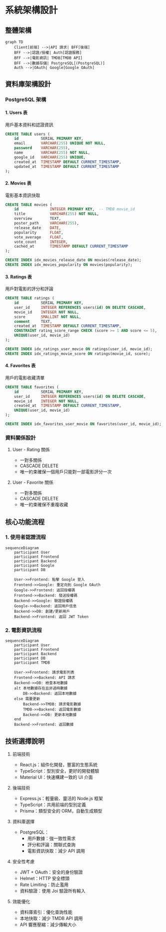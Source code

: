 # 系統架構設計

## 整體架構

```mermaid
graph TD
    Client[前端] -->|API 請求| BFF[後端]
    BFF -->|認證/授權| Auth[認證服務]
    BFF -->|電影資訊| TMDB[TMDB API]
    BFF -->|數據存儲| PostgreSQL[(PostgreSQL)]
    Auth -->|OAuth| Google[Google OAuth]
```

## 資料庫架構設計

### PostgreSQL 架構

#### 1. Users 表
用戶基本資料和認證資訊
```sql
CREATE TABLE users (
    id          SERIAL PRIMARY KEY,
    email       VARCHAR(255) UNIQUE NOT NULL,
    password    VARCHAR(255),
    name        VARCHAR(255) NOT NULL,
    google_id   VARCHAR(255) UNIQUE,
    created_at  TIMESTAMP DEFAULT CURRENT_TIMESTAMP,
    updated_at  TIMESTAMP DEFAULT CURRENT_TIMESTAMP
);

```

#### 2. Movies 表
電影基本資訊快取
```sql
CREATE TABLE movies (
    id              INTEGER PRIMARY KEY,  -- TMDB movie_id
    title           VARCHAR(255) NOT NULL,
    overview        TEXT,
    poster_path     VARCHAR(255),
    release_date    DATE,
    popularity      FLOAT,
    vote_average    FLOAT,
    vote_count      INTEGER,
    cached_at       TIMESTAMP DEFAULT CURRENT_TIMESTAMP
);

CREATE INDEX idx_movies_release_date ON movies(release_date);
CREATE INDEX idx_movies_popularity ON movies(popularity);
```

#### 3. Ratings 表
用戶對電影的評分和評論
```sql
CREATE TABLE ratings (
    id          SERIAL PRIMARY KEY,
    user_id     INTEGER REFERENCES users(id) ON DELETE CASCADE,
    movie_id    INTEGER NOT NULL,
    score       SMALLINT NOT NULL,
    comment     TEXT,
    created_at  TIMESTAMP DEFAULT CURRENT_TIMESTAMP,
    CONSTRAINT rating_score_range CHECK (score >= 1 AND score <= 5),
    UNIQUE(user_id, movie_id)
);

CREATE INDEX idx_ratings_user_movie ON ratings(user_id, movie_id);
CREATE INDEX idx_ratings_movie_score ON ratings(movie_id, score);
```

#### 4. Favorites 表
用戶的電影收藏清單
```sql
CREATE TABLE favorites (
    id          SERIAL PRIMARY KEY,
    user_id     INTEGER REFERENCES users(id) ON DELETE CASCADE,
    movie_id    INTEGER NOT NULL,
    created_at  TIMESTAMP DEFAULT CURRENT_TIMESTAMP,
    UNIQUE(user_id, movie_id)
);

CREATE INDEX idx_favorites_user_movie ON favorites(user_id, movie_id);
```

### 資料關係設計

1. User - Rating 關係
   - 一對多關係
   - CASCADE DELETE
   - 唯一約束確保一個用戶只能對一部電影評分一次

2. User - Favorite 關係
   - 一對多關係
   - CASCADE DELETE
   - 唯一約束確保不重複收藏

## 核心功能流程

### 1. 使用者認證流程

```mermaid
sequenceDiagram
    participant User
    participant Frontend
    participant Backend
    participant Google
    participant DB

    User->>Frontend: 點擊 Google 登入
    Frontend->>Google: 重定向到 Google OAuth
    Google->>Frontend: 返回授權碼
    Frontend->>Backend: 發送授權碼
    Backend->>Google: 驗證授權碼
    Google->>Backend: 返回用戶信息
    Backend->>DB: 創建/更新用戶
    Backend->>Frontend: 返回 JWT Token
```

### 2. 電影資訊流程

```mermaid
sequenceDiagram
    participant User
    participant Frontend
    participant Backend
    participant DB
    participant TMDB

    User->>Frontend: 請求電影列表
    Frontend->>Backend: API 請求
    Backend->>DB: 檢查本地數據
    alt 本地數據存在且非過時數據
        DB->>Backend: 返回本地數據
    else 需要更新
        Backend->>TMDB: 請求電影數據
        TMDB->>Backend: 返回電影數據
        Backend->>DB: 更新本地數據
    end
    Backend->>Frontend: 返回數據
```

## 技術選擇說明

1. 前端技術
   - React.js：組件化開發，豐富的生態系統
   - TypeScript：型別安全，更好的開發體驗
   - Material UI：快速構建一致的 UI 介面

2. 後端技術
   - Express.js：輕量級、靈活的 Node.js 框架
   - TypeScript：共用前端的型別定義
   - Prisma：類型安全的 ORM，自動生成類型

3. 資料庫選擇
   - PostgreSQL：
     - 用戶數據：強一致性需求
     - 評分和評論：關聯式查詢
     - 電影資訊快取：減少 API 調用

4. 安全性考慮
   - JWT + OAuth：安全的身份驗證
   - Helmet：HTTP 安全標頭
   - Rate Limiting：防止濫用
   - 資料驗證：使用 Joi 驗證所有輸入

5. 效能優化
   - 資料庫索引：優化查詢性能
   - 本地快取：減少 TMDB API 調用
   - API 響應壓縮：減少傳輸大小